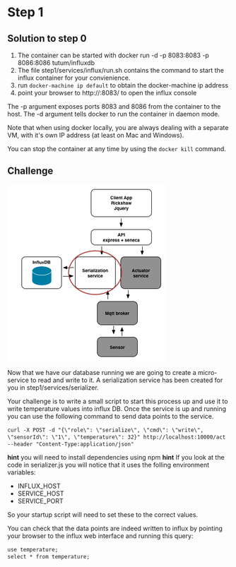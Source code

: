 # Step 1

## Solution to step 0

1. The container can be started with docker run -d -p 8083:8083 -p 8086:8086 tutum/influxdb
2. The file step1/services/influx/run.sh contains the command to start the influx container for your convienience.
3. run `docker-machine ip default` to obtain the docker-machine ip address
4. point your browser to http://<docker machine ip>:8083/ to open the influx console

The -p argument exposes ports 8083 and 8086 from the container to the host. The -d argument tells docker to run the container in daemon mode.

Note that when using docker locally, you are always dealing with a separate VM, with it's own IP address (at least on Mac and Windows).

You can stop the container at any time by using the `docker kill` command.

## Challenge
![image](../docs/step1.png)

Now that we have our database running we are going to create a micro-service to read and write to it. A serialization service has been created for you in step1/services/serializer.

Your challenge is to write a small script to start this process up and use it to write temperature values into influx DB. Once the service is up and running you can use the following command to send data points to the service.

```
curl -X POST -d "{\"role\": \"serialize\", \"cmd\": \"write\", \"sensorId\": \"1\", \"temperature\": 32}" http://localhost:10000/act  --header "Content-Type:application/json"
```
__hint__ you will need to install dependencies using npm
__hint__ If you look at the code in serializer.js you will notice that it uses the folling environment variables:

* INFLUX_HOST
* SERVICE_HOST
* SERVICE_PORT

So your startup script will need to set these to the correct values.

You can check that the data points are indeed written to influx by pointing your browser to the influx web interface and running this query:

```
use temperature;
select * from temperature;
```
